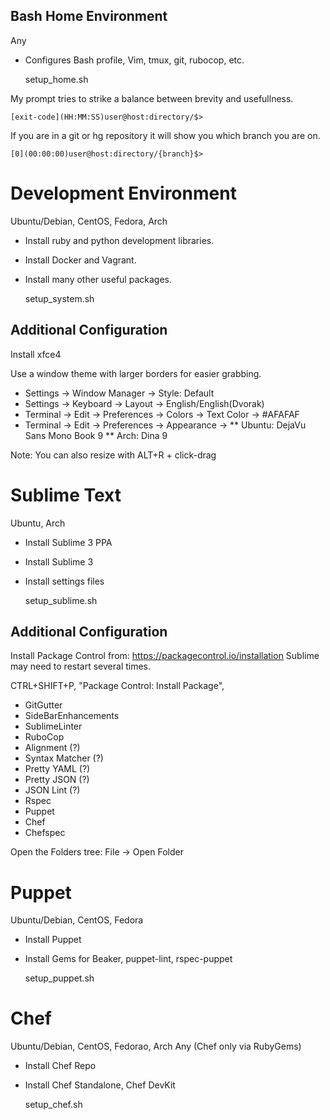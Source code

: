 ## Bash Home Environment
Any

* Configures Bash profile, Vim, tmux, git, rubocop, etc.

    setup_home.sh

My prompt tries to strike a balance between brevity and usefullness.

    [exit-code](HH:MM:SS)user@host:directory/$>

If you are in a git or hg repository it will show you which branch you are on.

    [0](00:00:00)user@host:directory/{branch}$>


# Development Environment
Ubuntu/Debian, CentOS, Fedora, Arch

* Install ruby and python development libraries.
* Install Docker and Vagrant.
* Install many other useful packages.

    setup_system.sh

## Additional Configuration
Install xfce4

Use a window theme with larger borders for easier grabbing.

* Settings -> Window Manager -> Style: Default
* Settings -> Keyboard -> Layout -> English/English(Dvorak)
* Terminal -> Edit -> Preferences -> Colors -> Text Color -> #AFAFAF
* Terminal -> Edit -> Preferences -> Appearance ->
** Ubuntu: DejaVu Sans Mono Book 9
** Arch: Dina 9

Note: You can also resize with ALT+R + click-drag

# Sublime Text
Ubuntu, Arch

* Install Sublime 3 PPA
* Install Sublime 3
* Install settings files

    setup_sublime.sh

## Additional Configuration

Install Package Control from: https://packagecontrol.io/installation
Sublime may need to restart several times.

CTRL+SHIFT+P, "Package Control: Install Package",

* GitGutter
* SideBarEnhancements
* SublimeLinter
* RuboCop
* Alignment (?)
* Syntax Matcher (?)
* Pretty YAML (?)
* Pretty JSON (?)
* JSON Lint (?)
* Rspec
* Puppet
* Chef
* Chefspec

Open the Folders tree:
    File -> Open Folder

# Puppet
Ubuntu/Debian, CentOS, Fedora

* Install Puppet
* Install Gems for Beaker, puppet-lint, rspec-puppet

    setup_puppet.sh

# Chef
Ubuntu/Debian, CentOS, Fedorao, Arch
Any (Chef only via RubyGems)

* Install Chef Repo
* Install Chef Standalone, Chef DevKit

    setup_chef.sh

